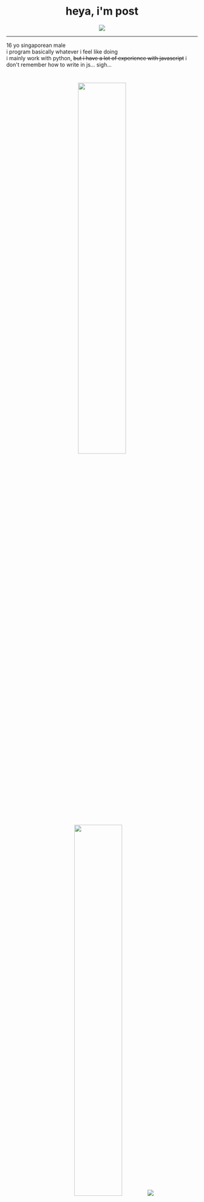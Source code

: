 <h1 align="center">heya, i'm post</h1>

<p align="center">
    <img src="https://komarev.com/ghpvc/?username=postigic&color=orange"/>
</p>

<hr/>

16 yo singaporean male
<br>
i program basically whatever i feel like doing
<br>
i mainly work with python, ~~but i have a lot of experience with javascript~~ i don't remember how to write in js... sigh...

#

<p align="center">
  <img height="50%" width="auto" src ="https://github-readme-stats.vercel.app/api?username=postigic&show_icons=true&count_private=true&theme=dark&hide_border=true&hide=issues,contribs&bg_color=00000000">
  <img height="50%" width="auto" src ="https://github-readme-stats.vercel.app/api/top-langs/?username=postigic&layout=compact&hide_border=true&theme=dark&bg_color=00000000">
  <img src ="https://github-readme-streak-stats.herokuapp.com?user=postigic&theme=dark&hide_border=true&background=FFFFFF00">
</p>


#

[![My Skills](https://skillicons.dev/icons?i=vscode,py,js,html,css,c,cpp)](https://skillicons.dev)
